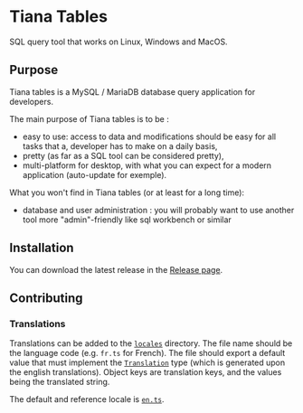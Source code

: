 # Tiana Tables

SQL query tool that works on Linux, Windows and MacOS.

## Purpose 

Tiana tables is a MySQL / MariaDB database query application for developers. 

The main purpose of Tiana tables is to be :
- easy to use: access to data and modifications should be easy for all tasks that a, developer has to make on a daily basis,
- pretty (as far as a SQL tool can be considered pretty), 
- multi-platform for desktop, with what you can expect for a modern application (auto-update for exemple). 

What you won't find in Tiana tables (or at least for a long time):

- database and user administration : you will probably want to use another tool more "admin"-friendly like sql workbench or similar

## Installation

You can download the latest release in the [Release page](https://github.com/jdeniau/tiana-tables/releases).

## Contributing

### Translations

Translations can be added to the [`locales`](locales/) directory. The file name should be the language code (e.g. `fr.ts` for French). The file should export a default value that must implement the [`Translation`](locales/type.ts) type (which is generated upon the english translations). Object keys are translation keys, and the values being the translated string.

The default and reference locale is [`en.ts`](locales/en.ts).
